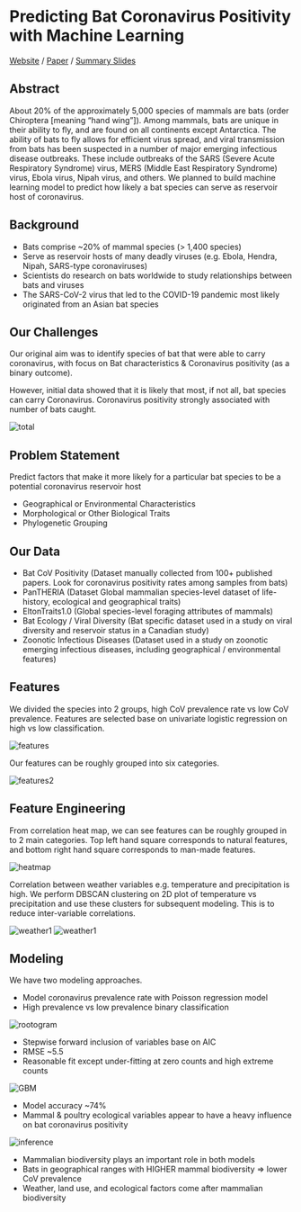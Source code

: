 # Predicting Bat Coronavirus Positivity with Machine Learning

[Website](https://bat-cov-positivity.org/home/) / [Paper](https://docs.google.com/document/d/1FLlotUx1XfFxBzky489_72njXnUz16bHtqIj62QFxO0/edit?usp=sharing) / [Summary Slides](https://docs.google.com/presentation/d/13Ot_wj25HCAfJi9_KOllAUaPXitvok93bEULxCFregQ/edit?usp=sharing)

## Abstract

About 20% of the approximately 5,000 species of mammals are bats (order Chiroptera [meaning “hand wing”]). Among mammals, bats are unique in their ability to fly, and are found on all continents except Antarctica. The ability of bats to fly allows for efficient virus spread, and viral transmission from bats has been suspected in a number of major emerging infectious disease outbreaks. These include outbreaks of the SARS (Severe Acute Respiratory Syndrome) virus, MERS (Middle East Respiratory Syndrome) virus, Ebola virus, Nipah virus, and others. We planned to build machine learning model to predict how likely a bat species can serve as reservoir host of coronavirus.

## Background

- Bats comprise ~20% of mammal species (> 1,400 species)
- Serve as reservoir hosts of many deadly viruses (e.g. Ebola, Hendra, Nipah, SARS-type coronaviruses)
- Scientists do research on bats worldwide to study relationships between bats and viruses
- The SARS-CoV-2 virus that led to the COVID-19 pandemic most likely originated from an Asian bat species

## Our Challenges

Our original aim was to identify species of bat that were able to carry coronavirus, with focus on Bat characteristics & Coronavirus positivity (as a binary outcome).

However, initial data showed that it is likely that most, if not all, bat species can carry Coronavirus. Coronavirus positivity strongly associated with number of bats caught.

![total](img/Total.png)

## Problem Statement

Predict factors that make it more likely for a particular bat species to be a potential coronavirus reservoir host

- Geographical or Environmental Characteristics
- Morphological or Other Biological Traits
- Phylogenetic Grouping

## Our Data

- Bat CoV Positivity (Dataset manually collected from 100+ published papers. Look for coronavirus positivity rates among samples from bats)
- PanTHERIA (Dataset Global mammalian species-level dataset of life-history, ecological and geographical traits)
- EltonTraits1.0 (Global species-level foraging attributes of mammals)
- Bat Ecology / Viral Diversity (Bat specific dataset used in a study on viral diversity and reservoir status in a Canadian study)
- Zoonotic Infectious Diseases (Dataset used in a study on zoonotic emerging infectious diseases, including geographical / environmental features)

## Features

We divided the species into 2 groups, high CoV prevalence rate vs low CoV prevalence. Features are selected base on univariate logistic regression on high vs low classification.

![features](img/Density_Plot.png)

Our features can be roughly grouped into six categories.

![features2](img/MainFeatures.jpg)

## Feature Engineering

From correlation heat map, we can see features can be roughly grouped in to 2 main categories. Top left hand square corresponds to natural features, and bottom right hand square corresponds to man-made features.

![heatmap](img/Feature-correlation.png)

Correlation between weather variables e.g. temperature and precipitation is high. We perform DBSCAN clustering on 2D plot of temperature vs precipitation and use these clusters for subsequent modeling. This is to reduce inter-variable correlations.

![weather1](img/weather1.png)
![weather1](img/weather2.png)

## Modeling

We have two modeling approaches. 

- Model coronavirus prevalence rate with Poisson regression model
- High prevalence vs low prevalence binary classification

![rootogram](img/rootogram.png)

- Stepwise forward inclusion of variables base on AIC
- RMSE ~5.5
- Reasonable fit except under-fitting at zero counts and high extreme counts

![GBM](img/GBM.jpg)

- Model accuracy ~74%
- Mammal & poultry ecological variables appear to have a heavy influence on bat coronavirus positivity

![inference](img/inference.png)

- Mammalian biodiversity plays an important role in both models
- Bats in geographical ranges with HIGHER mammal biodiversity => lower CoV prevalence
- Weather, land use, and ecological factors come after mammalian biodiversity

